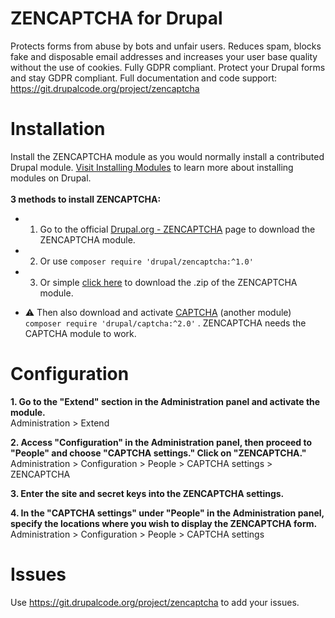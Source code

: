 # ZENCAPTCHA for Drupal
Protects forms from abuse by bots and unfair users. Reduces spam, blocks fake and disposable email addresses and increases your user base quality without the use of cookies. Fully GDPR compliant.
Protect your Drupal forms and stay GDPR compliant.
Full documentation and code support: https://git.drupalcode.org/project/zencaptcha

# Installation
Install the ZENCAPTCHA module as you would normally install a contributed Drupal module. <a href="https://www.drupal.org/node/1897420">Visit Installing Modules</a> to learn more about installing modules on Drupal.
<br><br>
**3 methods to install ZENCAPTCHA:**
* 1. Go to the official <a href="https://www.drupal.org/project/zencaptcha">Drupal.org - ZENCAPTCHA</a> page to download the ZENCAPTCHA module.<br>
* 2. Or use ```composer require 'drupal/zencaptcha:^1.0'```
* 3. Or simple <a href="https://ftp.drupal.org/files/projects/zencaptcha-1.0.0.zip">click here</a> to download the .zip of the ZENCAPTCHA module.

* ⚠️ Then also download and activate <a href="https://www.drupal.org/project/captcha">CAPTCHA</a> (another module) ```composer require 'drupal/captcha:^2.0'``` . ZENCAPTCHA needs the CAPTCHA module to work.

# Configuration

**1. Go to the "Extend" section in the Administration panel and activate the module.**<br>
Administration > Extend

**2. Access "Configuration" in the Administration panel, then proceed to "People" and choose "CAPTCHA settings." Click on "ZENCAPTCHA."**<br>
Administration > Configuration > People > CAPTCHA settings > ZENCAPTCHA

**3. Enter the site and secret keys into the ZENCAPTCHA settings.**<br>

**4. In the "CAPTCHA settings" under "People" in the Administration panel, specify the locations where you wish to display the ZENCAPTCHA form.**<br>
Administration > Configuration > People > CAPTCHA settings

# Issues
Use https://git.drupalcode.org/project/zencaptcha to add your issues.
